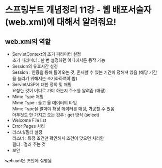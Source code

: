 # 스프링부트 개념정리 11강 - 웹 배포서술자(web.xml)에 대해서 알려줘요!
## web.xml의 역할
+ ServletContext의 초기 파라미터 설정  
 초기 파라미터 : 한 번 설정하면 어디에서든 동작 가능
+ Session의 유효시간 설정   
  Session : 인증을 통해 들어오는 것, 존재할 수 있는 기간이 정해져 있음 (해당 기간을 늘리기 위해서는 초기화하여야 함)
+ Servlet/JSP에 대한 정의 및 매핑  
  요청한 것이 어디로 가야 하는지 주소를 알려줌 (매핑)  
+ Mime Type 매핑  
  Mime Type : 들고 올 데이터의 타입  
  Mime Type을 알아야 해당 데이터를 매핑, 가공할 수 있음  
  아무것도 안 가지고 오는 경우 : get 방식 (select)  
+ Welcome File list
+ Error Pages 처리
+ 리스너/필터 설정  
  리스너 : 특정 조건만 확인해서 조건이 맞으면 처리함    
  필터 : 걸러 주는 것  
+ 보안

web.xml은 초반에 실행됨

